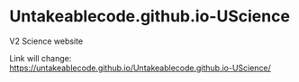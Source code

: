 # Untakeablecode.github.io-UScience
V2 Science website

Link will change:
https://untakeablecode.github.io/Untakeablecode.github.io-UScience/
